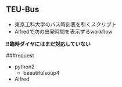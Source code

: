 ## TEU-Bus

* 東京工科大学のバス時刻表を引くスクリプト
* Alfredで次の出発時間を表示するworkflow

**!!臨時ダイヤにはまだ対応していない**

###request
- python2
	- beautifulsoup4
- Alfred